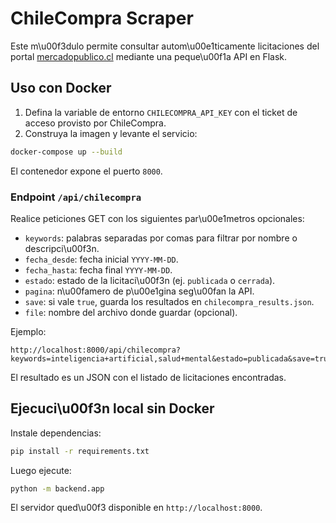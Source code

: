 # ChileCompra Scraper

Este m\u00f3dulo permite consultar autom\u00e1ticamente licitaciones del portal [mercadopublico.cl](https://www.mercadopublico.cl) mediante una peque\u00f1a API en Flask.

## Uso con Docker

1. Defina la variable de entorno `CHILECOMPRA_API_KEY` con el ticket de acceso provisto por ChileCompra.
2. Construya la imagen y levante el servicio:

```bash
docker-compose up --build
```

El contenedor expone el puerto `8000`.

### Endpoint `/api/chilecompra`

Realice peticiones GET con los siguientes par\u00e1metros opcionales:

- `keywords`: palabras separadas por comas para filtrar por nombre o descripci\u00f3n.
- `fecha_desde`: fecha inicial `YYYY-MM-DD`.
- `fecha_hasta`: fecha final `YYYY-MM-DD`.
- `estado`: estado de la licitaci\u00f3n (ej. `publicada` o `cerrada`).
- `pagina`: n\u00famero de p\u00e1gina seg\u00fan la API.
- `save`: si vale `true`, guarda los resultados en `chilecompra_results.json`.
- `file`: nombre del archivo donde guardar (opcional).

Ejemplo:

```
http://localhost:8000/api/chilecompra?keywords=inteligencia+artificial,salud+mental&estado=publicada&save=true
```

El resultado es un JSON con el listado de licitaciones encontradas.

## Ejecuci\u00f3n local sin Docker

Instale dependencias:

```bash
pip install -r requirements.txt
```

Luego ejecute:

```bash
python -m backend.app
```

El servidor qued\u00f3 disponible en `http://localhost:8000`.
